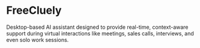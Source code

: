 # FreeCluely
Desktop-based AI assistant designed to provide real-time, context-aware support during virtual interactions like meetings, sales calls, interviews, and even solo work sessions.
